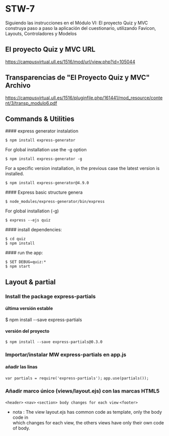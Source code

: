 # STW-7
Siguiendo las instrucciones en el Módulo VI: El proyecto Quiz y MVC construya paso a paso la aplicación del cuestionario, utilizando  Favicon, Layouts, Controladores y Modelos


## El proyecto Quiz y MVC URL
https://campusvirtual.ull.es/1516/mod/url/view.php?id=105044

## Transparencias de "El Proyecto Quiz y MVC" Archivo
https://campusvirtual.ull.es/1516/pluginfile.php/161441/mod_resource/content/3/transp_modulo6.pdf

## Commands & Utilities
#### express generator instalation

    $ npm install express-generator

  For global installation use the -g option

    $ npm install express-generator -g

  For a specific version installation, in the previous case the latest version is installed.

    $ npm install express-generator@4.9.0

#### Express basic structure	genera

    $ node_modules/express-generator/bin/express

  For global installation (-g)

    $ express --ejs quiz

#### install dependencies:

    $ cd quiz
    $ npm install

#### run the app:

    $ SET DEBUG=quiz:*
    $ npm start

## Layout & partial

### Install the package express-partials
#### última versión estable

   $ npm install --save express-partials

#### versión del proyecto

    $ npm install --save express-partials@0.3.0

### Importar/instalar MW 	express-partials en app.js
#### añadir las linas	 

 `var partials = require('express-partials');`
 `app.use(partials());`

### Añadir	marco único (views/layout.ejs) con las marcas HTML5
  `<header>`
  `<nav>`
  `<section> body changes for each view`
  `<footer>`

 - nota : The view layout.ejs has common code as template, only the body code
in <section > which changes for each view, the others views have only
their own code of body.
